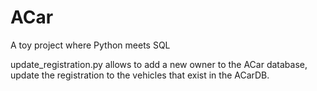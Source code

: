 # ACar
A toy project where Python meets SQL

update_registration.py allows to add a new owner to the ACar database, update the registration to the vehicles that exist in the ACarDB.  
